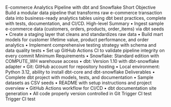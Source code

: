 E-commerce Analytics Pipeline with dbt and Snowflake
Short Objective
Build a modular data pipeline that transforms raw e-commerce transaction data into business-ready analytics tables using dbt best practices, complete with tests, documentation, and CI/CD.
High-level Summary
•	Ingest sample e-commerce data (customers, orders, products, order_items) via dbt seeds
•	Create a staging layer that cleans and standardizes raw data
•	Build mart models for customer lifetime value, product performance, and order analytics
•	Implement comprehensive testing strategy with schema and data quality tests
•	Set up GitHub Actions CI to validate pipeline integrity on every commit
Minimum Requirements
•	Snowflake: Standard edition with COMPUTE_WH warehouse access
•	dbt: Version 1.10 with dbt-snowflake adapter
•	Git: GitHub account for repository hosting
•	Local environment: Python 3.12, ability to install dbt-core and dbt-snowflake
Deliverables
•	Complete dbt project with models, tests, and documentation
•	Sample datasets as CSV seeds
•	README with setup instructions and project overview
•	GitHub Actions workflow for CI/CD
•	dbt documentation site generation
•	All code properly version controlled in Git
Trigger CI test
Trigger CI test
